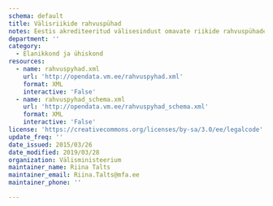 ```yaml
---
schema: default
title: Välisriikide rahvuspühad
notes: Eestis akrediteeritud välisesindust omavate riikide rahvuspühade andmed
department: ''
category:
  - Elanikkond ja ühiskond
resources:
  - name: rahvuspyhad.xml
    url: 'http://opendata.vm.ee/rahvuspyhad.xml'
    format: XML
    interactive: 'False'
  - name: rahvuspyhad_schema.xml
    url: 'http://opendata.vm.ee/rahvuspyhad_schema.xml'
    format: XML
    interactive: 'False'
license: 'https://creativecommons.org/licenses/by-sa/3.0/ee/legalcode'
update_freq: ''
date_issued: 2015/03/26
date_modified: 2019/03/28
organization: Välisministeerium
maintainer_name: Riina Talts
maintainer_email: Riina.Talts@mfa.ee
maintainer_phone: ''

---
```

